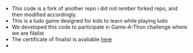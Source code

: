 - This code is a fork of another repo i did not rember forked repo, and then modified accordingly.
- This is a ludo game designed for kids to learn while playing ludo
- We developed this code to participate in Game-A-Thon challenge where we are filalist
- The certificate of finalist is avaliable [here]([url](https://certifyme.online/CSIT/PMI/gameAThon2021/OmPrakash_f693e.html)https://certifyme.online/CSIT/PMI/gameAThon2021/OmPrakash_f693e.html)
- 
